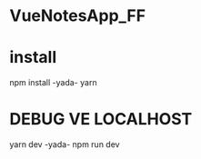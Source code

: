 # VueNotesApp_FF

# install 
npm install -yada- yarn


# DEBUG VE LOCALHOST

yarn dev -yada- npm run dev
